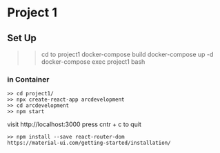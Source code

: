# Project 1

## Set Up
>> cd to project1
>> docker-compose build
>> docker-compose up -d 
>> docker-compose exec project1 bash

### in Container
    >> cd project1/
    >> npx create-react-app arcdevelopment
    >> cd arcdevelopment
    >> npm start

visit http://localhost:3000 
press cntr + c to quit 

    >> npm install --save react-router-dom
    https://material-ui.com/getting-started/installation/   